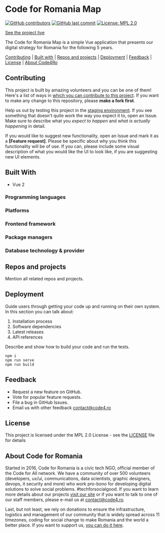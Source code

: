 # Code for Romania Map

[![GitHub contributors](https://img.shields.io/github/contributors/code4romania/code-for-map.svg?style=for-the-badge)](https://github.com/code4romania/code-for-map/graphs/contributors) [![GitHub last commit](https://img.shields.io/github/last-commit/code4romania/code-for-map.svg?style=for-the-badge)](https://github.com/code4romania/code-for-map/commits/master) [![License: MPL 2.0](https://img.shields.io/badge/license-MPL%202.0-brightgreen.svg?style=for-the-badge)](https://opensource.org/licenses/MPL-2.0)

[See the project live](http://code4.ro/putem)

The Code for Romania Map is a simple Vue application that presents our digital strategy for Romania for the following 5 years.

[Contributing](#contributing) | [Built with](#built-with) | [Repos and projects](#repos-and-projects) | [Deployment](#deployment) | [Feedback](#feedback) | [License](#license) | [About Code4Ro](#about-code4ro)

## Contributing

This project is built by amazing volunteers and you can be one of them! Here's a list of ways in [which you can contribute to this project](https://github.com/code4romania/.github/blob/master/CONTRIBUTING.md). If you want to make any change to this repository, please **make a fork first**.

Help us out by testing this project in the [staging environment](INSERT_LINK_HERE). If you see something that doesn't quite work the way you expect it to, open an Issue. Make sure to describe what you _expect to happen_ and _what is actually happening_ in detail.

If you would like to suggest new functionality, open an Issue and mark it as a __[Feature request]__. Please be specific about why you think this functionality will be of use. If you can, please include some visual description of what you would like the UI to look like, if you are suggesting new UI elements. 

## Built With
- Vue 2

### Programming languages

### Platforms

### Frontend framework

### Package managers

### Database technology & provider

## Repos and projects

Mention all related repos and projects.

## Deployment

Guide users through getting your code up and running on their own system. In this section you can talk about:
1. Installation process
2. Software dependencies
3. Latest releases
4. API references

Describe and show how to build your code and run the tests.

```
npm i
npm run serve
npm run build
```

## Feedback

* Request a new feature on GitHub.
* Vote for popular feature requests.
* File a bug in GitHub Issues.
* Email us with other feedback contact@code4.ro

## License

This project is licensed under the MPL 2.0 License - see the [LICENSE](LICENSE) file for details

## About Code for Romania

Started in 2016, Code for Romania is a civic tech NGO, official member of the Code for All network. We have a community of over 500 volunteers (developers, ux/ui, communications, data scientists, graphic designers, devops, it security and more) who work pro-bono for developing digital solutions to solve social problems. #techforsocialgood. If you want to learn more details about our projects [visit our site](https://www.code4.ro/en/) or if you want to talk to one of our staff members, please e-mail us at contact@code4.ro.

Last, but not least, we rely on donations to ensure the infrastructure, logistics and management of our community that is widely spread across 11 timezones, coding for social change to make Romania and the world a better place. If you want to support us, [you can do it here](https://code4.ro/en/donate/).
